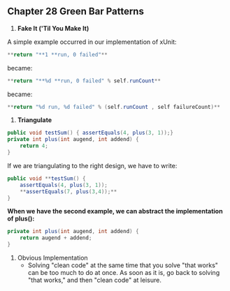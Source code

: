 ## Chapter 28 Green Bar Patterns

1. **Fake It ('Til You Make It)**

A simple example occurred in our implementation of xUnit:

```java
**return "**1 **run, 0 failed"**
```

became:

```java
**return "**%d **run, 0 failed" % self.runCount**
```

became:

```java
**return "%d run, %d failed" % (self.runCount , self failureCount)**
```

1. **Triangulate**

```java
public void testSum() { assertEquals(4, plus(3, 1));}
private int plus(int augend, int addend) { 
	return 4;
}
```

If we are triangulating to the right design, we have to write:

```java
public void **testSum() {
	assertEquals(4, plus(3, 1));
	**assertEquals(7, plus(3,4));**
}
```

**When we have the second example, we can abstract the implementation of plus():**

```java
private int plus(int augend, int addend) { 
	return augend + addend;
}
```

1. Obvious Implementation 
    - Solving "clean code" at the same time that you solve "that works" can be too much to do at once. As soon as it is, go back to solving "that works," and then "clean code" at leisure.